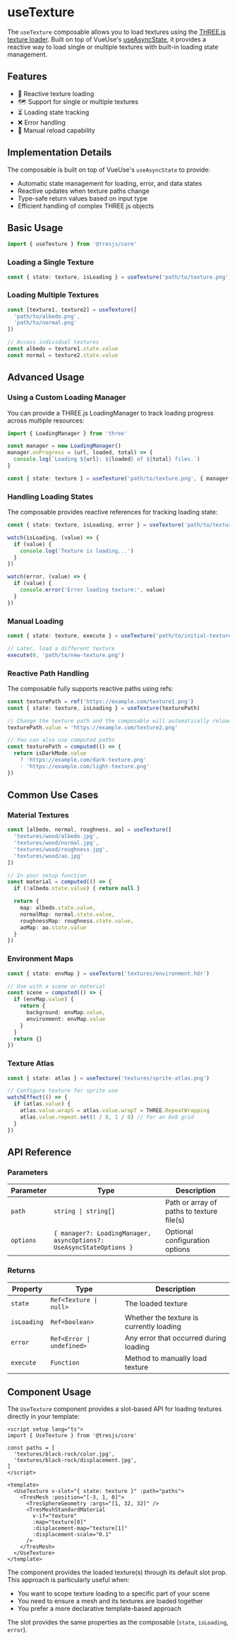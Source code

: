 # useTexture

The `useTexture` composable allows you to load textures using the [THREE.js texture loader](https://threejs.org/docs/#api/en/loaders/TextureLoader). Built on top of VueUse's [useAsyncState](https://vueuse.org/core/useAsyncState/#useasyncstate), it provides a reactive way to load single or multiple textures with built-in loading state management.

## Features

- 🔄 Reactive texture loading
- 🗺️ Support for single or multiple textures
- ⏳ Loading state tracking
- ❌ Error handling
- 🔄 Manual reload capability

## Implementation Details

The composable is built on top of VueUse's `useAsyncState` to provide:
- Automatic state management for loading, error, and data states
- Reactive updates when texture paths change
- Type-safe return values based on input type
- Efficient handling of complex THREE.js objects

## Basic Usage

```ts
import { useTexture } from '@tresjs/core'
```

### Loading a Single Texture

```ts
const { state: texture, isLoading } = useTexture('path/to/texture.png')
```

### Loading Multiple Textures

```ts
const [texture1, texture2] = useTexture([
  'path/to/albedo.png',
  'path/to/normal.png'
])

// Access individual textures
const albedo = texture1.state.value
const normal = texture2.state.value
```

## Advanced Usage

### Using a Custom Loading Manager

You can provide a THREE.js LoadingManager to track loading progress across multiple resources:

```ts
import { LoadingManager } from 'three'

const manager = new LoadingManager()
manager.onProgress = (url, loaded, total) => {
  console.log(`Loading ${url}: ${loaded} of ${total} files.`)
}

const { state: texture } = useTexture('path/to/texture.png', { manager })
```

### Handling Loading States

The composable provides reactive references for tracking loading state:

```ts
const { state: texture, isLoading, error } = useTexture('path/to/texture.png')

watch(isLoading, (value) => {
  if (value) {
    console.log('Texture is loading...')
  }
})

watch(error, (value) => {
  if (value) {
    console.error('Error loading texture:', value)
  }
})
```

### Manual Loading

```ts
const { state: texture, execute } = useTexture('path/to/initial-texture.png')

// Later, load a different texture
execute(0, 'path/to/new-texture.png')
```

### Reactive Path Handling

The composable fully supports reactive paths using refs:

```ts
const texturePath = ref('https://example.com/texture1.png')
const { state: texture, isLoading } = useTexture(texturePath)

// Change the texture path and the composable will automatically reload
texturePath.value = 'https://example.com/texture2.png'

// You can also use computed paths
const texturePath = computed(() => {
  return isDarkMode.value
    ? 'https://example.com/dark-texture.png'
    : 'https://example.com/light-texture.png'
})
```

## Common Use Cases

### Material Textures

```ts
const [albedo, normal, roughness, ao] = useTexture([
  'textures/wood/albedo.jpg',
  'textures/wood/normal.jpg',
  'textures/wood/roughness.jpg',
  'textures/wood/ao.jpg'
])

// In your setup function
const material = computed(() => {
  if (!albedo.state.value) { return null }

  return {
    map: albedo.state.value,
    normalMap: normal.state.value,
    roughnessMap: roughness.state.value,
    aoMap: ao.state.value
  }
})
```

### Environment Maps

```ts
const { state: envMap } = useTexture('textures/environment.hdr')

// Use with a scene or material
const scene = computed(() => {
  if (envMap.value) {
    return {
      background: envMap.value,
      environment: envMap.value
    }
  }
  return {}
})
```

### Texture Atlas

```ts
const { state: atlas } = useTexture('textures/sprite-atlas.png')

// Configure texture for sprite use
watchEffect(() => {
  if (atlas.value) {
    atlas.value.wrapS = atlas.value.wrapT = THREE.RepeatWrapping
    atlas.value.repeat.set(1 / 8, 1 / 8) // For an 8x8 grid
  }
})
```

## API Reference

### Parameters

| Parameter | Type | Description |
| --- | --- | --- |
| `path` | `string \| string[]` | Path or array of paths to texture file(s) |
| `options` | `{ manager?: LoadingManager, asyncOptions?: UseAsyncStateOptions }` | Optional configuration options |

### Returns

| Property | Type | Description |
| --- | --- | --- |
| `state` | `Ref<Texture \| null>` | The loaded texture |
| `isLoading` | `Ref<boolean>` | Whether the texture is currently loading |
| `error` | `Ref<Error \| undefined>` | Any error that occurred during loading |
| `execute` | `Function` | Method to manually load texture |

## Component Usage

The `UseTexture` component provides a slot-based API for loading textures directly in your template:

```vue
<script setup lang="ts">
import { UseTexture } from '@tresjs/core'

const paths = [
  'textures/black-rock/color.jpg',
  'textures/black-rock/displacement.jpg',
]
</script>

<template>
  <UseTexture v-slot="{ state: texture }" :path="paths">
    <TresMesh :position="[-3, 1, 0]">
      <TresSphereGeometry :args="[1, 32, 32]" />
      <TresMeshStandardMaterial
        v-if="texture"
        :map="texture[0]"
        :displacement-map="texture[1]"
        :displacement-scale="0.1"
      />
    </TresMesh>
  </UseTexture>
</template>
```

The component provides the loaded texture(s) through its default slot prop. This approach is particularly useful when:
- You want to scope texture loading to a specific part of your scene
- You need to ensure a mesh and its textures are loaded together
- You prefer a more declarative template-based approach

The slot provides the same properties as the composable (`state`, `isLoading`, `error`).
